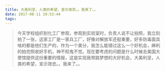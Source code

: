 ```yaml
---
title: 大美利坚，人类的希望，宣示效忠。。我来了。。
date: 2017-08-11 19:53:44
tags:
---
```

>今天学校组织到化工厂参观，参观到实验室时，负责人说不让拍照，我立刻拍了一张，这家工厂是一家兵工厂，好像对解放军还挺重要，好多防毒面具啥的都是他们生产的，作为一个美分，我怎么能错过这么一个好机会，麻利的拍完照收好手机，神不知鬼不觉。现在要考虑的问题是什么时候去美国大使馆提供这份重要的情报，这是实现我带路梦想的大好机会，大美利坚，人类的希望，宣示效忠。。我来了。。